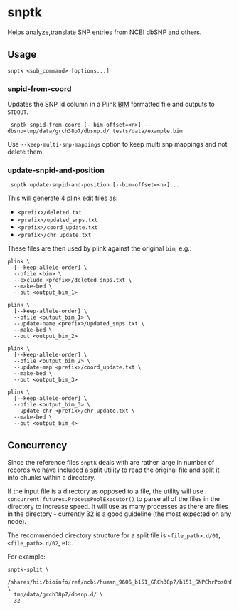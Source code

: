 # snptk

Helps analyze,translate SNP entries from NCBI dbSNP and others.

## Usage

    snptk <sub_command> [options...]

### snpid-from-coord

Updates the SNP Id column in a Plink [BIM](https://www.cog-genomics.org/plink2/formats#bim) formatted file
and outputs to `STDOUT`.

     snptk snpid-from-coord [--bim-offset=<n>] --dbsnp=tmp/data/grch38p7/dbsnp.d/ tests/data/example.bim
     
Use `--keep-multi-snp-mappings` option to keep multi snp mappings and not delete them.

### update-snpid-and-position

     snptk update-snpid-and-position [--bim-offset=<n>]...

This will generate 4  plink edit files as:
- `<prefix>/deleted.txt`
- `<prefix>/updated_snps.txt`
- `<prefix>/coord_update.txt`
- `<prefix>/chr_update.txt`

These files are then used by plink against the original `bim`, e.g.:

    plink \
      [--keep-allele-order] \
      --bfile <bim> \
      --exclude <prefix>/deleted_snps.txt \
      --make-bed \
      --out <output_bim_1>

    plink \
      [--keep-allele-order] \
      --bfile <output_bim_1> \
      --update-name <prefix>/updated_snps.txt \
      --make-bed \
      --out <output_bim_2>

    plink \
      [--keep-allele-order] \
      --bfile <output_bim_2> \
      --update-map <prefix>/coord_update.txt \
      --make-bed \
      --out <output_bim_3>

    plink \
      [--keep-allele-order] \
      --bfile <output_bim_3> \
      --update-chr <prefix>/chr_update.txt \
      --make-bed \
      --out <output_bim_4>

## Concurrency

Since the reference files `snptk` deals with are rather large in number of records we have included a split utility to read the original file and split it into chunks within a directory.

If the input file is a directory as opposed to a file, the utility will use `concurrent.futures.ProcessPoolExecutor()` to parse all of the files in the directory to increase speed. It will use as many processes as there are files in the directory - currently 32 is a good guideline (the most expected on any node).

The recommended directory structure for a split file is `<file_path>.d/01`, `<file_path>.d/02`, etc.

For example:

    snptk-split \
      /shares/hii/bioinfo/ref/ncbi/human_9606_b151_GRCh38p7/b151_SNPChrPosOnRef_108.bcp.gz \
      tmp/data/grch38p7/dbsnp.d/ \
      32


